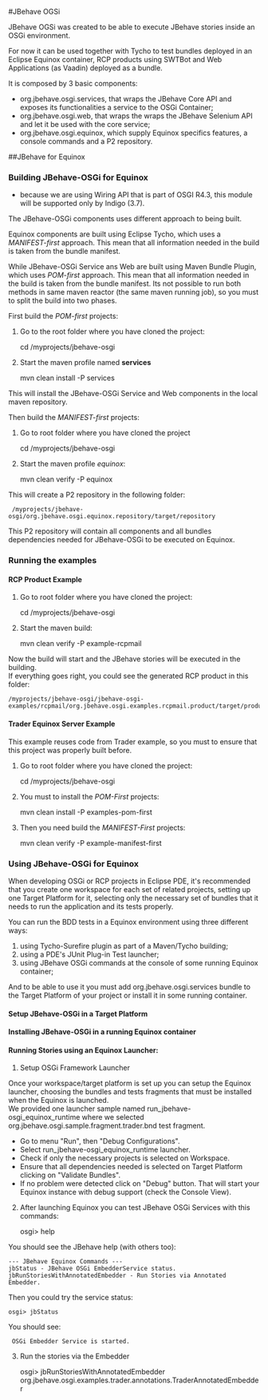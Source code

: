 #JBehave OGSi

JBehave OGSi was created to be able to execute JBehave stories inside an OSGi environment.

For now it can be used together with Tycho to test bundles deployed in an Eclipse Equinox container, RCP products using SWTBot and Web Applications (as Vaadin) deployed as a bundle.

It is composed by 3 basic components: 

- org.jbehave.osgi.services, that wraps the JBehave Core API and exposes its functionalities a service to the OSGi Container;
- org.jbehave.osgi.web, that wraps the wraps the JBehave Selenium API and let it be used with the core service;
- org.jbehave.osgi.equinox, which supply Equinox specifics features, a console commands and a P2 repository.
 
##JBehave for Equinox

### Building JBehave-OSGi for Equinox

* because we are using Wiring API that is part of OSGI R4.3, this module will be supported only by Indigo (3.7).

The JBehave-OSGi components uses different approach to being built.
 
Equinox components are built using Eclipse Tycho, which uses a _MANIFEST-first_ approach. This mean that all information needed in the build is taken from the bundle manifest.

While JBehave-OSGi Service ans Web are built using Maven Bundle Plugin, which uses _POM-first_ approach. This mean that all information needed in the build is taken from the bundle manifest.
Its not possible to run both methods in same maven reactor (the same maven running job), so you must to split the build into two phases.


First build the _POM-first_ projects:
 
1) Go to the root folder where you have cloned the project:

	cd /myprojects/jbehave-osgi

2) Start the maven profile named **services**

	mvn clean install -P services
	
This will install the JBehave-OSGi Service and Web components in the local maven repository.
	
	
Then build the _MANIFEST-first_ projects:

1) Go to root folder where you have cloned the project

	cd /myprojects/jbehave-osgi

2) Start the maven profile *equinox*: 

	mvn clean verify -P equinox

This will create a P2 repository in the following folder: 

     /myprojects/jbehave-osgi/org.jbehave.osgi.equinox.repository/target/repository 
     
This P2 repository will contain all components and all bundles dependencies needed for JBehave-OSGi to be executed on Equinox.


    
### Running the examples    
   
#### RCP Product Example

1) Go to root folder where you have cloned the project:

	cd /myprojects/jbehave-osgi
	
2) Start the maven build:

    mvn clean verify -P example-rcpmail
 
Now the build will start and the JBehave stories will be executed in the building.    
If everything goes right, you could see the generated RCP product in this folder:

	/myprojects/jbehave-osgi/jbehave-osgi-examples/rcpmail/org.jbehave.osgi.examples.rcpmail.product/target/products    


#### Trader Equinox Server Example

This example reuses code from Trader example, so you must to ensure that this project was properly built before.

1) Go to root folder where you have cloned the project:

	cd /myprojects/jbehave-osgi

2) You must to install the _POM-First_ projects:

    mvn clean install -P examples-pom-first

2) Then you need build the _MANIFEST-First_ projects:

    mvn clean verify -P example-manifest-first

    
### Using JBehave-OSGi for Equinox

When developing OSGi or RCP projects in Eclipse PDE, it's recommended that you create one workspace for each set of related projects, setting up one Target Platform for it, selecting only the necessary set of bundles that it needs to run the application and its tests properly.

You can run the BDD tests in a Equinox environment using three different ways: 

1) using Tycho-Surefire plugin as part of a Maven/Tycho building;
2) using a PDE's JUnit Plug-in Test launcher;
3) using JBehave OSGi commands at the console of some running Equinox container;

And to be able to use it you must add org.jbehave.osgi.services bundle to the Target Platform of your project or install it in some running container.


#### Setup JBehave-OSGi in a Target Platform


#### Installing JBehave-OSGi in a running Equinox container

 
 

#### Running Stories using an Equinox Launcher:

1) Setup OSGi Framework Launcher

Once your workspace/target platform is set up you can setup the Equinox launcher, choosing the bundles and tests fragments that must be installed when the Equinox is launched.  
We provided one launcher sample named run_jbehave-osgi_equinox_runtime where we selected org.jbehave.osgi.sample.fragment.trader.bnd test fragment.

- Go to menu "Run", then "Debug Configurations". 
- Select run_jbehave-osgi_equinox_runtime launcher.
- Check if only the necessary projects is selected on Workspace. 
- Ensure that all dependencies needed is selected on Target Platform clicking on "Validate Bundles". 
- If no problem were detected click on "Debug" button. That will start your Equinox instance with debug support (check the Console View).

2) After launching Equinox you can test JBehave OSGi Services with this commands:

    osgi> help
    
You should see the JBehave help (with others too):

	--- JBehave Equinox Commands ---
	jbStatus - JBehave OSGi EmbedderService status.
	jbRunStoriesWithAnnotatedEmbedder - Run Stories via Annotated Embedder. 
	
Then you could try the service status:

    osgi> jbStatus
    
You should see:

     OSGi Embedder Service is started.      

3) Run the stories via the Embedder

    osgi> jbRunStoriesWithAnnotatedEmbedder org.jbehave.osgi.examples.trader.annotations.TraderAnnotatedEmbedder
     
